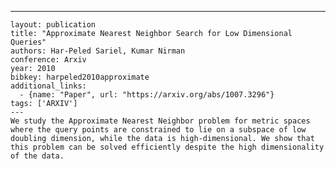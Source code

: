 ---
    layout: publication
    title: "Approximate Nearest Neighbor Search for Low Dimensional Queries"
    authors: Har-Peled Sariel, Kumar Nirman
    conference: Arxiv
    year: 2010
    bibkey: harpeled2010approximate
    additional_links:
      - {name: "Paper", url: "https://arxiv.org/abs/1007.3296"}
    tags: ['ARXIV']
    ---
    We study the Approximate Nearest Neighbor problem for metric spaces where the query points are constrained to lie on a subspace of low doubling dimension, while the data is high-dimensional. We show that this problem can be solved efficiently despite the high dimensionality of the data.